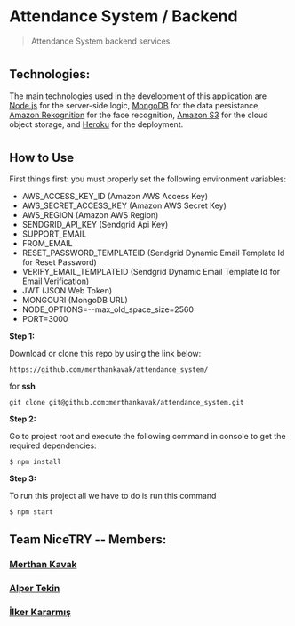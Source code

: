 # Attendance System / Backend
> Attendance System backend services.
#

## Technologies:
The main technologies used in the development of this application are [Node.js](https://nodejs.org/en/) for the server-side logic, [MongoDB](https://www.mongodb.com/) for the data persistance, [Amazon Rekognition](https://aws.amazon.com/rekognition/) for the face recognition, [Amazon S3](https://aws.amazon.com/tr/s3/) for the cloud object storage, and [Heroku](https://www.heroku.com/) for the deployment.
#

## How to Use 

First things first: you must properly set the following environment variables:

- AWS_ACCESS_KEY_ID (Amazon AWS Access Key)
- AWS_SECRET_ACCESS_KEY (Amazon AWS Secret Key)
- AWS_REGION (Amazon AWS Region)
- SENDGRID_API_KEY (Sendgrid Api Key)
- SUPPORT_EMAIL 
- FROM_EMAIL
- RESET_PASSWORD_TEMPLATEID (Sendgrid Dynamic Email Template Id for Reset Password)
- VERIFY_EMAIL_TEMPLATEID (Sendgrid Dynamic Email Template Id for Email Verification)
- JWT (JSON Web Token)
- MONGOURI (MongoDB URL)
- NODE_OPTIONS=--max_old_space_size=2560
- PORT=3000

**Step 1:**

Download or clone this repo by using the link below:

```
https://github.com/merthankavak/attendance_system/
```

for **ssh** 

```
git clone git@github.com:merthankavak/attendance_system.git
```

**Step 2:**

Go to project root and execute the following command in console to get the required dependencies: 

```
$ npm install
```
**Step 3:**

To run this project all we have to do is run this command

```
$ npm start
```

## Team NiceTRY -- Members:
### [Merthan **Kavak**](https://github.com/merthankavak)  
### [Alper **Tekin**](https://github.com/alpertknn)  
### [İlker **Kararmış**](https://github.com/Inventore0)  

